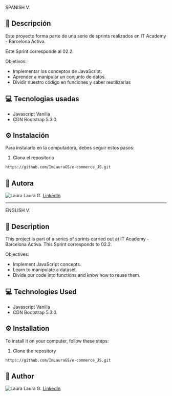 SPANISH V.

## 🌸 Descripción

Este proyecto forma parte de una serie de sprints realizados en IT Academy - Barcelona Activa.

Este Sprint corresponde al 02.2.

Objetivos: 
- Implementar los conceptos de JavaScript.
- Aprender a manipular un conjunto de datos.
- Dividir nuestro código en funciones y saber reutilizarlas

## 💻 Tecnologias usadas

- Javascript Vanilla
- CDN Bootstrap 5.3.0.

## ⚙️ Instalación

Para instalarlo en la computadora, debes seguir estos pasos:

1. Clona el repositorio

```bash
https://github.com/ImLauraGS/e-commerce_JS.git
``` 


## 🔗 Autora

![Laura](https://avatars.githubusercontent.com/ImLauraGS?s=50) 
Laura G. 
[LinkedIn](https://www.linkedin.com/in/laura-gil-solano/)


_______________________________________________________________________

ENGLISH V.

## 🌸 Description

 This project is part of a series of sprints carried out at IT Academy - Barcelona Activa.
 This Sprint corresponds to 02.2.
 
 Objectives:
 * Implement JavaScript concepts.
 * Learn to manipulate a dataset.
 * Divide our code into functions and know how to reuse them.
 

## 💻 Technologies Used

- Javascript Vanilla
- CDN Bootstrap 5.3.0.


## ⚙️ Installation
 To install it on your computer, follow these steps:

 1. Clone the repository

 ```bash
https://github.com/ImLauraGS/e-commerce_JS.git
``` 
 
## 🔗 Author
 ![Laura](https://avatars.githubusercontent.com/ImLauraGS?s=50) 
 Laura G. 
 [LinkedIn](https://www.linkedin.com/in/laura-gil-solano/)